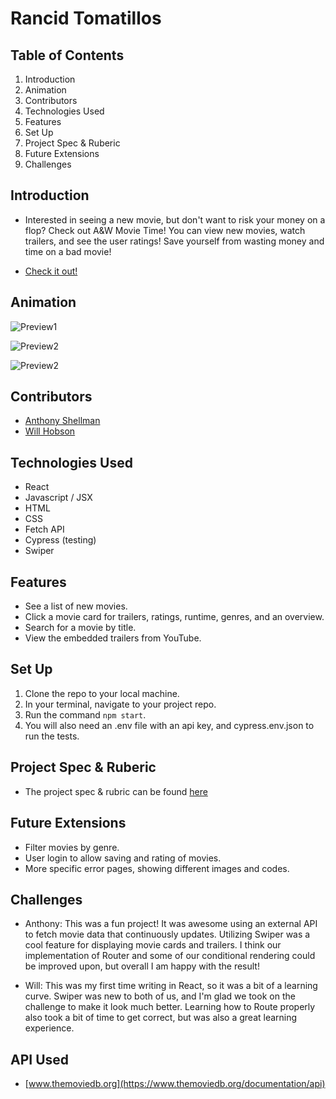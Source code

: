 # Rancid Tomatillos

## Table of Contents

1. Introduction
2. Animation
3. Contributors
4. Technologies Used
5. Features
6. Set Up
7. Project Spec & Ruberic
8. Future Extensions
9. Challenges


## Introduction

 - Interested in seeing a new movie, but don't want to risk your money on a flop? Check out A&W Movie Time! You can view new movies, watch trailers, and see the user ratings! Save yourself from wasting money and time on a bad movie!

 - [Check it out!](http://rancid-tomatillos-ivory.vercel.app/)

 ## Animation

![Preview1](https://user-images.githubusercontent.com/100455148/198463038-1d6be2ef-1370-4146-9fa9-a89feae797d5.gif)

![Preview2](https://user-images.githubusercontent.com/100455148/198463499-74cbff2e-fbef-4a82-923e-8733e69e6c8c.gif)

![Preview2](https://user-images.githubusercontent.com/100455148/198463876-7ee4afc8-4f33-4ee0-8d5e-604984b2e09c.gif)

 ## Contributors

 - [Anthony Shellman](https://github.com/Ant-Shell)
 - [Will Hobson](https://github.com/willhobson85)
 

## Technologies Used

 - React
 - Javascript / JSX
 - HTML
 - CSS
 - Fetch API
 - Cypress (testing)
 - Swiper
  

## Features

 - See a list of new movies.
 - Click a movie card for trailers, ratings, runtime, genres, and an overview.
 - Search for a movie by title.
 - View the embedded trailers from YouTube.

## Set Up

 1. Clone the repo to your local machine.
 2. In your terminal, navigate to your project repo.
 3. Run the command `npm start`.
 4. You will also need an .env file with an api key, and cypress.env.json to run the tests.

## Project Spec & Ruberic

 - The project spec & rubric can be found [here](https://frontend.turing.edu/projects/module-3/rancid-tomatillos-v3.html)

 ## Future Extensions
 
 - Filter movies by genre. 
 - User login to allow saving and rating of movies.
 - More specific error pages, showing different images and codes.

## Challenges

- Anthony: This was a fun project! It was awesome using an external API to fetch movie data that continuously updates. Utilizing Swiper was a cool feature for displaying movie cards and trailers. I think our implementation of Router and some of our conditional rendering could be improved upon, but overall I am happy with the result!  

- Will: This was my first time writing in React, so it was a bit of a learning curve. Swiper was new to both of us, and I'm glad we took on the challenge to make it look much better. Learning how to Route properly also took a bit of time to get correct, but was also a great learning experience.

## API Used

- [www.themoviedb.org](https://www.themoviedb.org/documentation/api)
